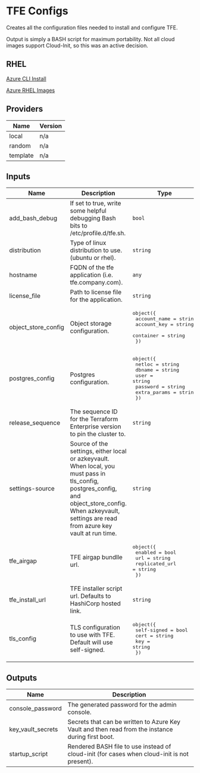 # TFE Configs

Creates all the configuration files needed to install and configure TFE.

Output is simply a BASH script for maximum portability. Not all cloud images support Cloud-Init, so this was an active decision.

## RHEL

[Azure CLI Install](https://docs.microsoft.com/en-us/cli/azure/install-azure-cli-yum?view=azure-cli-latest)

[Azure RHEL Images](https://docs.microsoft.com/en-us/azure/virtual-machines/workloads/redhat/redhat-rhui)

<!-- BEGINNING OF PRE-COMMIT-TERRAFORM DOCS HOOK -->
## Providers

| Name | Version |
|------|---------|
| local | n/a |
| random | n/a |
| template | n/a |

## Inputs

| Name | Description | Type | Default | Required |
|------|-------------|------|---------|:-----:|
| add\_bash\_debug | If set to true, write some helpful debugging Bash bits to /etc/profile.d/tfe.sh. | `bool` | `false` | no |
| distribution | Type of linux distribution to use. (ubuntu or rhel). | `string` | `"ubuntu"` | no |
| hostname | FQDN of the tfe application (i.e. tfe.company.com). | `any` | n/a | yes |
| license\_file | Path to license file for the application. | `string` | n/a | yes |
| object\_store\_config | Object storage configuration. | <pre>object({<br>    account_name = string<br>    account_key  = string<br>    container    = string<br>  })</pre> | <pre>{<br>  "account_key": "",<br>  "account_name": "",<br>  "container": ""<br>}</pre> | no |
| postgres\_config | Postgres configuration. | <pre>object({<br>    netloc       = string<br>    dbname       = string<br>    user         = string<br>    password     = string<br>    extra_params = string<br>  })</pre> | <pre>{<br>  "dbname": "",<br>  "extra_params": "",<br>  "netloc": "",<br>  "password": "",<br>  "user": ""<br>}</pre> | no |
| release\_sequence | The sequence ID for the Terraform Enterprise version to pin the cluster to. | `string` | `"latest"` | no |
| settings-source | Source of the settings, either local or azkeyvault. When local, you must pass in tls\_config, postgres\_config, and object\_store\_config. When azkeyvault, settings are read from azure key vault at run time. | `string` | `"local"` | no |
| tfe\_airgap | TFE airgap bundlle url. | <pre>object({<br>    enabled        = bool<br>    url            = string<br>    replicated_url = string<br>  })</pre> | <pre>{<br>  "enabled": false,<br>  "replicated_url": "",<br>  "url": ""<br>}</pre> | no |
| tfe\_install\_url | TFE installer script url. Defaults to HashiCorp hosted link. | `string` | `"https://install.terraform.io/ptfe/stable"` | no |
| tls\_config | TLS configuration to use with TFE. Default will use self-signed. | <pre>object({<br>    self-signed = bool<br>    cert        = string<br>    key         = string<br>  })</pre> | <pre>{<br>  "cert": "",<br>  "key": "",<br>  "self-signed": true<br>}</pre> | no |

## Outputs

| Name | Description |
|------|-------------|
| console\_password | The generated password for the admin console. |
| key\_vault\_secrets | Secrets that can be written to Azure Key Vault and then read from the instance during first boot. |
| startup\_script | Rendered BASH file to use instead of cloud-init (for cases when cloud-init is not present). |

<!-- END OF PRE-COMMIT-TERRAFORM DOCS HOOK -->